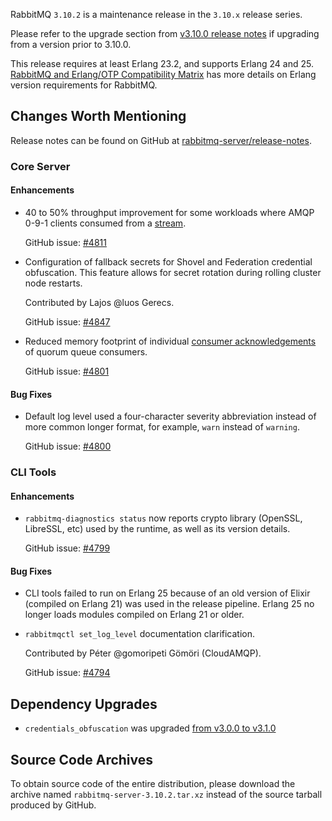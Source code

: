 RabbitMQ `3.10.2` is a maintenance release in the `3.10.x` release series.

Please refer to the upgrade section from [v3.10.0 release notes](https://github.com/rabbitmq/rabbitmq-server/releases/tag/v3.10.0)
if upgrading from a version prior to 3.10.0.

This release requires at least Erlang 23.2, and supports Erlang 24 and 25.
[RabbitMQ and Erlang/OTP Compatibility Matrix](https://www.rabbitmq.com/which-erlang.html) has more details on
Erlang version requirements for RabbitMQ.


## Changes Worth Mentioning

Release notes can be found on GitHub at [rabbitmq-server/release-notes](https://github.com/rabbitmq/rabbitmq-server/tree/v3.10.x/release-notes).

### Core Server

#### Enhancements

 * 40 to 50% throughput improvement for some workloads where AMQP 0-9-1 clients
   consumed from a [stream](https://rabbitmq.com/stream.html).

   GitHub issue: [#4811](https://github.com/rabbitmq/rabbitmq-server/pull/4811)

 * Configuration of fallback secrets for Shovel and Federation credential obfuscation.
   This feature allows for secret rotation during rolling cluster node restarts.

   Contributed by Lajos @luos Gerecs.

   GitHub issue: [#4847](https://github.com/rabbitmq/rabbitmq-server/pull/4847)

 * Reduced memory footprint of individual [consumer acknowledgements](https://rabbitmq.com/confirms.html) of quorum queue consumers.

   GitHub issue: [#4801](https://github.com/rabbitmq/rabbitmq-server/pull/4801)

#### Bug Fixes

 * Default log level used a four-character severity abbreviation instead of more
   common longer format, for example, `warn` instead of `warning`.

   GitHub issue: [#4800](https://github.com/rabbitmq/rabbitmq-server/pull/4800)

### CLI Tools

#### Enhancements

 * `rabbitmq-diagnostics status` now reports crypto library (OpenSSL, LibreSSL, etc)
   used by the runtime, as well as its version details.

   GitHub issue: [#4799](https://github.com/rabbitmq/rabbitmq-server/issues/4799)

#### Bug Fixes

 * CLI tools failed to run on Erlang 25 because of an old version of Elixir (compiled on Erlang 21)
   was used in the release pipeline. Erlang 25 no longer loads modules
   compiled on Erlang 21 or older.

 * `rabbitmqctl set_log_level` documentation clarification.

   Contributed by Péter @gomoripeti Gömöri (CloudAMQP).

   GitHub issue: [#4794](https://github.com/rabbitmq/rabbitmq-server/pull/4794)


## Dependency Upgrades

 * `credentials_obfuscation` was upgraded [from v3.0.0 to v3.1.0](https://github.com/rabbitmq/credentials-obfuscation/compare/v3.0.0...v3.1.0)


## Source Code Archives

To obtain source code of the entire distribution, please download the archive named `rabbitmq-server-3.10.2.tar.xz`
instead of the source tarball produced by GitHub.
